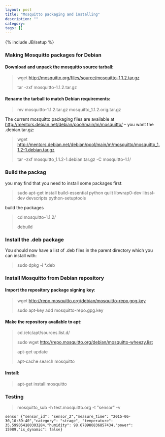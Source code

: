 ```yaml
---
layout: post
title: "Mosquitto packaging and installing"
description: ""
category: 
tags: []
---
```

{% include JB/setup %}

### Making Mosquitto packages for Debian

#### Download and unpack the mosquitto source tarball:

>    wget http://mosquitto.org/files/source/mosquitto-1.1.2.tar.gz
>
>    tar -zxf mosquitto-1.1.2.tar.gz

#### Rename the tarball to match Debian requirements:

>    mv mosquitto-1.1.2.tar.gz mosquitto_1.1.2.orig.tar.gz

The current mosquitto packaging files are available at http://mentors.debian.net/debian/pool/main/m/mosquitto/ – you want the .debian.tar.gz:

>    wget http://mentors.debian.net/debian/pool/main/m/mosquitto/mosquitto_1.1.2-1.debian.tar.gz
>
>    tar -zxf mosquitto_1.1.2-1.debian.tar.gz -C mosquitto-1.1/

### Build the packag

you may find that you need to install some packages first:

>    sudo apt-get install build-essential python quilt libwrap0-dev libssl-dev devscripts python-setuptools

build the packages

>   cd mosquitto-1.1.2/
>
>    debuild

### Install the .deb package

You should now have a list of .deb files in the parent directory which you can install with:

>    sudo dpkg -i *.deb


### Install Mosquitto from Debian repository

#### Import the repository package signing key:

>    wget http://repo.mosquitto.org/debian/mosquitto-repo.gpg.key
>
>    sudo apt-key add mosquitto-repo.gpg.key

#### Make the repository available to apt:

>    cd /etc/apt/sources.list.d/
>    
>    sudo wget http://repo.mosquitto.org/debian/mosquitto-wheezy.list
>    
>    apt-get update
>
>    apt-cache search mosquitto

#### Install:

>    apt-get install mosquitto


### Testing

>	mosquitto_sub -h test.mosquitto.org -t "sensor" -v

	sensor {"sensor_id": "sensor_2","measure_time": "2015-06-30,10:39:40","category": "strage",	"temperature": 35.599054180303284,"humidity": 98.678980836857434,"power": 15989,"is_dynamic": false}